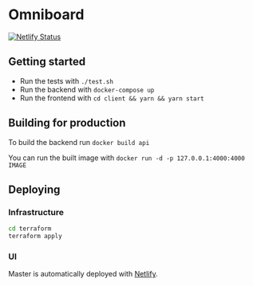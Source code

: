 # Omniboard

[![Netlify Status](https://api.netlify.com/api/v1/badges/330b50a1-8198-495f-91f2-b8d2cee0f916/deploy-status)](https://app.netlify.com/sites/omniboard/deploys)

## Getting started

- Run the tests with `./test.sh`
- Run the backend with `docker-compose up`
- Run the frontend with `cd client && yarn && yarn start`

## Building for production

To build the backend run `docker build api`

You can run the built image with `docker run -d -p 127.0.0.1:4000:4000 IMAGE`

## Deploying

### Infrastructure

```sh
cd terraform
terraform apply
```

### UI

Master is automatically deployed with [Netlify](http://netlify.com).
